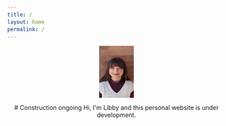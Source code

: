 ```yaml
---
title: /
layout: home
permalink: /
---
```

<p align="center">
<img src="graphics/headshot.jpg" alt="Headshot" width=80 height=120 align="center">
</p>
  
<p align="center">
# Construction ongoing
Hi, I'm Libby and this personal website is under development. 
</p>


